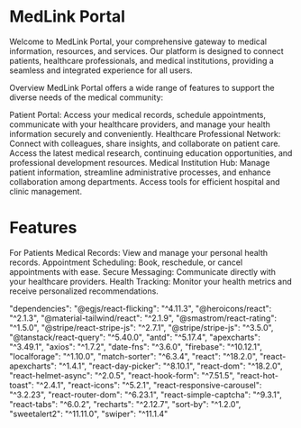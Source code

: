 # MedLink Portal

Welcome to MedLink Portal, your comprehensive gateway to medical information, resources, and services. Our platform is designed to connect patients, healthcare professionals, and medical institutions, providing a seamless and integrated experience for all users.

Overview
MedLink Portal offers a wide range of features to support the diverse needs of the medical community:

Patient Portal: Access your medical records, schedule appointments, communicate with your healthcare providers, and manage your health information securely and conveniently.
Healthcare Professional Network: Connect with colleagues, share insights, and collaborate on patient care. Access the latest medical research, continuing education opportunities, and professional development resources.
Medical Institution Hub: Manage patient information, streamline administrative processes, and enhance collaboration among departments. Access tools for efficient hospital and clinic management.


# Features

For Patients
Medical Records: View and manage your personal health records.
Appointment Scheduling: Book, reschedule, or cancel appointments with ease.
Secure Messaging: Communicate directly with your healthcare providers.
Health Tracking: Monitor your health metrics and receive personalized recommendations.

"dependencies":
"@egjs/react-flicking": "^4.11.3",
"@heroicons/react": "^2.1.3",
"@material-tailwind/react": "^2.1.9",
"@smastrom/react-rating": "^1.5.0",
"@stripe/react-stripe-js": "^2.7.1",
"@stripe/stripe-js": "^3.5.0",
"@tanstack/react-query": "^5.40.0",
"antd": "^5.17.4",
"apexcharts": "^3.49.1",
"axios": "^1.7.2",
"date-fns": "^3.6.0",
"firebase": "^10.12.1",
"localforage": "^1.10.0",
"match-sorter": "^6.3.4",
"react": "^18.2.0",
"react-apexcharts": "^1.4.1",
"react-day-picker": "^8.10.1",
"react-dom": "^18.2.0",
"react-helmet-async": "^2.0.5",
"react-hook-form": "^7.51.5",
"react-hot-toast": "^2.4.1",
"react-icons": "^5.2.1",
"react-responsive-carousel": "^3.2.23",
"react-router-dom": "^6.23.1",
"react-simple-captcha": "^9.3.1",
"react-tabs": "^6.0.2",
"recharts": "^2.12.7",
"sort-by": "^1.2.0",
"sweetalert2": "^11.11.0",
"swiper": "^11.1.4"
